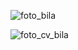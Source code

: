 ![foto_bila](https://github.com/nabilahmufidah022/belajarkoding1/blob/main/foto_bila.jpg?raw=true)

![foto_cv_bila](https://github.com/nabilahmufidah022/belajarkoding1/blob/main/foto_cv_bila.jpg?raw=true)


